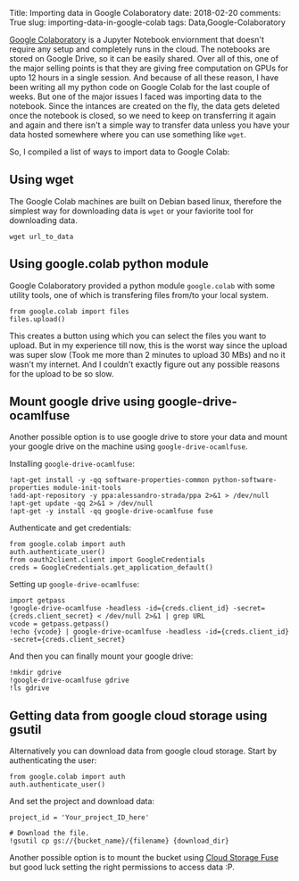 Title: Importing data in Google Colaboratory
date: 2018-02-20
comments: True
slug: importing-data-in-google-colab
tags: Data,Google-Colaboratory

[Google Colaboratory](https://colab.research.google.com/) is a Jupyter Notebook enviornment that doesn't require any setup and completely runs in the cloud.
The notebooks are stored on Google Drive, so it can be easily shared. Over all of this, one of the major selling points is that they are giving 
free computation on GPUs for upto 12 hours in a single session. And because of all these reason, I have been writing all my python code on Google Colab for 
the last couple of weeks. But one of the major issues I faced was importing data to the notebook. Since the intances are created on the fly, the data 
gets deleted once the notebook is closed, so we need to keep on transferring it again and again and there isn't a simple way to transfer data unless you 
have your data hosted somewhere where you can use something like `wget`.

So, I compiled a list of ways to import data to Google Colab:

Using wget
----------
The Google Colab machines are built on Debian based linux, therefore the simplest way for downloading data is `wget` or your faviorite tool for 
downloading data.

```
wget url_to_data
```

Using google.colab python module
--------------------------------
Google Colaboratory provided a python module `google.colab` with some utility tools, one of which is transfering files from/to your local system.
```
from google.colab import files
files.upload()
```
This creates a button using which you can select the files you want to upload. But in my experience till now, this is the worst way since the 
upload was super slow (Took me more than 2 minutes to upload 30 MBs) and no it wasn't my internet. And I couldn't exactly figure out any 
possible reasons for the upload to be so slow.

Mount google drive using google-drive-ocamlfuse
-----------------------------------------------
Another possible option is to use google drive to store your data and mount your google drive on the machine using `google-drive-ocamlfuse`.

Installing `google-drive-ocamlfuse`:
```
!apt-get install -y -qq software-properties-common python-software-properties module-init-tools
!add-apt-repository -y ppa:alessandro-strada/ppa 2>&1 > /dev/null
!apt-get update -qq 2>&1 > /dev/null
!apt-get -y install -qq google-drive-ocamlfuse fuse
```
Authenticate and get credentials:
```
from google.colab import auth
auth.authenticate_user()
from oauth2client.client import GoogleCredentials
creds = GoogleCredentials.get_application_default()
```
Setting up `google-drive-ocamlfuse`:
```
import getpass
!google-drive-ocamlfuse -headless -id={creds.client_id} -secret={creds.client_secret} < /dev/null 2>&1 | grep URL
vcode = getpass.getpass()
!echo {vcode} | google-drive-ocamlfuse -headless -id={creds.client_id} -secret={creds.client_secret}
```
And then you can finally mount your google drive:
```
!mkdir gdrive
!google-drive-ocamlfuse gdrive
!ls gdrive
```

Getting data from google cloud storage using gsutil
---------------------------------------------------
Alternatively you can download data from google cloud storage. 
Start by authenticating the user:
```
from google.colab import auth
auth.authenticate_user()
```
And set the project and download data:
```
project_id = 'Your_project_ID_here'

# Download the file.
!gsutil cp gs://{bucket_name}/{filename} {download_dir}
```

Another possible option is to mount the bucket using [Cloud Storage Fuse](https://cloud.google.com/storage/docs/gcs-fuse) but good luck setting the right permissions to access data :P.
